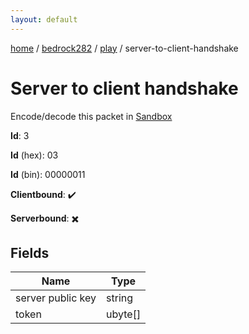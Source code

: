 ```yaml
---
layout: default
---
```


[home](/)  /  [bedrock282](/protocol/bedrock282)  /  [play](/protocol/bedrock282/play)  /  server-to-client-handshake

# Server to client handshake

Encode/decode this packet in [Sandbox](../../../sandbox/bedrock282#Play.ServerToClientHandshake)

**Id**: 3

**Id** (hex): 03

**Id** (bin): 00000011

**Clientbound**: ✔️

**Serverbound**: ✖️

## Fields

Name | Type
---|---
server public key | string
token | ubyte[]
